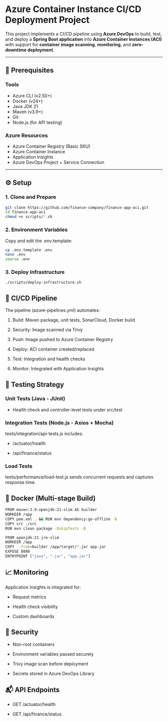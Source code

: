 # Azure Container Instance CI/CD Deployment Project

This project implements a CI/CD pipeline using **Azure DevOps** to build, test, and deploy a **Spring Boot application** into **Azure Container Instances (ACI)** with support for **container image scanning**, **monitoring**, and **zero-downtime deployment**.

---

## 🧰 Prerequisites

### Tools

- Azure CLI (v2.50+)
- Docker (v24+)
- Java JDK 21
- Maven (v3.9+)
- Git
- Node.js (for API testing)

### Azure Resources

- Azure Container Registry (Basic SKU)
- Azure Container Instance
- Application Insights
- Azure DevOps Project + Service Connection

---

## ⚙️ Setup

### 1. Clone and Prepare

```bash
git clone https://github.com/finance-company/finance-app-aci.git
cd finance-app-aci
chmod +x scripts/*.sh
```

### 2. Environment Variables
Copy and edit the .env.template:
```bash
cp .env.template .env
nano .env
source .env
```

### 3. Deploy Infrastructure
```bash
./scripts/deploy-infrastructure.sh
```

## 🚀 CI/CD Pipeline
The pipeline (azure-pipelines.yml) automates:

1. Build: Maven package, unit tests, SonarCloud, Docker build

2. Security: Image scanned via Trivy

3. Push: Image pushed to Azure Container Registry

4. Deploy: ACI container created/replaced

5. Test: Integration and health checks

6. Monitor: Integrated with Application Insights

## 🧪 Testing Strategy

### Unit Tests (Java - JUnit)
- Health check and controller-level tests under src/test

### Integration Tests (Node.js - Axios + Mocha)
tests/integration/api-tests.js includes:

- /actuator/health

- /api/finance/status

### Load Tests
tests/performance/load-test.js sends concurrent requests and captures response time.


## 🐳 Docker (Multi-stage Build)

```bash
FROM maven:3.9-openjdk-21-slim AS builder
WORKDIR /app
COPY pom.xml . && RUN mvn dependency:go-offline -B
COPY src ./src
RUN mvn clean package -DskipTests -B

FROM openjdk:21-jre-slim
WORKDIR /app
COPY --from=builder /app/target/*.jar app.jar
EXPOSE 8080
ENTRYPOINT ["java", "-jar", "app.jar"]
```

## 📈 Monitoring
Application Insights is integrated for:

- Request metrics

- Health check visibility

- Custom dashboards


## 🔐 Security

- Non-root containers

- Environment variables passed securely

- Trivy image scan before deployment

- Secrets stored in Azure DevOps Library


## 📬 API Endpoints

- GET /actuator/health

- GET /api/finance/status
